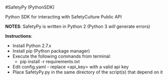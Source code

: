#SafetyPy (PythonSDK)

Python SDK for interacting with SafetyCulture Public API

**NOTES**:
SafetyPy is written in Python 2 (Python 3 *will* generate errors)


**Instructions**:
 * Install Python 2.7.x
 * Install pip (Python package manager)
 * Execute the following commands from terminal:
     * pip install -r requirements.txt
 * Edit config.yaml - replace <api_key> with a valid api key
 * Place SafetyPy.py in the same directory of the script(s) that depend on it
